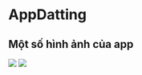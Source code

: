# AppDatting
## Một số hình ảnh của app 
<img src="https://firebasestorage.googleapis.com/v0/b/supertato-53d59.appspot.com/o/bg_splash.PNG?alt=media&token=a28eecdd-2d6e-4bcf-bcae-9c764828919c"> <img src="https://firebasestorage.googleapis.com/v0/b/supertato-53d59.appspot.com/o/bg_splash.PNG?alt=media&token=a28eecdd-2d6e-4bcf-bcae-9c764828919c">
